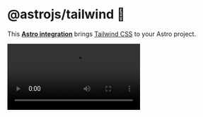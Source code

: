 # @astrojs/tailwind 💨

This **[Astro integration][astro-integration]** brings [Tailwind CSS](https://tailwindcss.com/) to your Astro project.

<video src="https://github.com/Jutanium/astro/blob/main/packages/integrations/tailwind/readme_media/tailwinduse.mp4"/>

This integration brings Tailwind's utility CSS classes to every Astro page or [UI component](https://docs.astro.build/en/core-concepts/framework-components/) in your project, along with support for the Tailwind configuration file.

## Why Tailwind?

Tailw

## Installation

There are two ways to add integrations to your project. Let's try the most convenient option first!

### (experimental) `astro add` command

Astro includes a CLI tool for adding first party integrations: `astro add`. This command will:
1. (Optionally) Install all necessary dependencies and peer dependencies
2. (Also optionally) Update your `astro.config.*` file to apply this integration

To install `@astrojs/tailwind`, run the following from your project directory and follow the prompts:

```sh
# Using NPM
npx astro add tailwind
# Using Yarn
yarn astro add tailwind
# Using PNPM
pnpx astro add tailwind
```

If you run into any hiccups, [feel free to log an issue on our GitHub](https://github.com/withastro/astro/issues) and try the manual installation steps below.

### Install dependencies manually

First, install the `@astrojs/tailwind` integration like so:

```
npm install @astrojs/tailwind
```

Then, apply this integration to your `astro.config.*` file using the `integrations` property:

__astro.config.mjs__

```js
import tailwind from '@astrojs/tailwind';

export default {
  // ...
  integrations: [tailwind()],
}
```

## Getting started

Tailwind's utility classes should be ready-to-use with zero config, including [preprocessor setup](https://tailwindcss.com/docs/using-with-preprocessors) and [production optimization](https://tailwindcss.com/docs/optimizing-for-production). Head to the [Tailwind docs](https://tailwindcss.com/docs/utility-first) to learn all of the options and features available!

## Configuration

### Custom Tailwind Config File

Add your own `tailwind.config.(js|cjs|mjs)` file to the base of your project, and this integration will respect it. This can be useful for setting a [custom theme](https://tailwindcss.com/docs/configuration) or providing other configuration?

### config.path

You can give a different config file location using this integration's `config.path` option. If `config.path` is relative, it will be resolved relative to the root. 

Changing `config.path` is well supported in Astro, but not recommended overall since it can cause problems with other Tailwind integrations, like the official Tailwind VSCode extension.

```js
// astro.config.mjs
import tailwind from '@astrojs/tailwind';

export default {
  integrations: [tailwind({
    // Example: Provide a custom path to a Tailwind config file
    config: { path: './custom-config.js' },
  })],
}
```

### config.applyBaseStyles

By default, the integration imports a basic `base.css` file on every page of your project. This basic CSS file includes the three main `@tailwind` directives:

```css
/* The integration's default injected base.css file */
@tailwind base;
@tailwind components;
@tailwind utilities;
```

To disable this default behavior, set `config.applyBaseStyles` to `false`. This can be useful if you need to define your own `base.css` file (to include a [`@layer` directive](https://tailwindcss.com/docs/functions-and-directives#layer), for example). This can also be useful if you do not want `base.css` to be imported on every page of your project.

```js
// astro.config.mjs
export default {
  integrations: [tailwind({
    // Example: Disable injecting a basic `base.css` import on every page.
    // Useful if you need to define and/or import your own custom `base.css`.
    config: { applyBaseStyles: false },
  })],
}
```

## Read more

You can also check our [Astro Integration Documentation][astro-integration] for more on integrations.

[astro-integration]: https://docs.astro.build/en/guides/integrations-guide/
[astro-ui-frameworks]: https://docs.astro.build/en/core-concepts/framework-components/#using-framework-components
